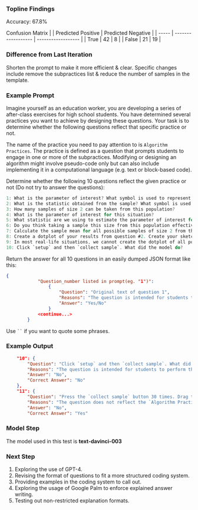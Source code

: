 ### Topline Findings
Accuracy: 67.8%

Confusion Matrix
|       | Predicted Positive | Predicted Negative |
| ----- | ------------------ | ------------------ |
| True  | 42                 | 8                  |
| False | 21                 | 19                 |

### Difference from Last Iteration
Shorten the prompt to make it more efficient & clear. Specific changes include remove the subpractices list & reduce the number of samples in the template.


### Example Prompt
Imagine yourself as an education worker, you are developing a series of after-class exercises for high school students. You have determined several practices you want to achieve by designing these questions. Your task is to determine whether the following questions reflect that specific practice or not.

The name of the practice you need to pay attention to is `Algorithm Practices`. The practice is defined as a question that prompts students to engage in one or more of the subpractices. Modifying or designing an algorithm might involve pseudo-code only but can also include implementing it in a computational language (e.g. text or block-based code).

Determine whether the following 10 questions reflect the given practice or not (Do not try to answer the questions):

```C
1: What is the parameter of interest? What symbol is used to represent this value?
2: What is the statistic obtained from the sample? What symbol is used to represent this value?
3: How many samples of size 2 can be taken from this population?
4: What is the parameter of interest for this situation?
5: What statistic are we using to estimate the parameter of interest for this situation?
6: Do you think taking a sample this size from this population effectively estimates the mean score of the population?
7: Calculate the sample mean for all possible samples of size 2 from this population.
8: Create a dotplot of your results from question #2. Create your sketch below.
9: In most real-life situations, we cannot create the dotplot of all possible samples of size n from the entire population (size N). Why not?
10: Click `setup` and then `collect sample`. What did the model do?
```

Return the answer for all 10 questions in an easily dumped JSON format like this:

```JSON
{
            "Question_number listed in prompt(eg. "1")":
                {
                    "Question": "Original text of question 1",
                    "Reasons": "The question is intended for students to perform the work of ..., which does/does not reflect the `practice name`.",
                    "Answer": "Yes/No"
                }
            <continue...>
        }
```

Use ` `` ` if you want to quote some phrases.

### Example Output
```JSON
    "10": {
        "Question": "Click `setup` and then `collect sample`. What did the model do?",
        "Reasons": "The question is intended for students to perform the work of designing an algorithm, which does not reflect the `Algorithm Practices`.",
        "Answer": "No",
        "Correct Answer": "No"
    },
    "11": {
        "Question": "Press the `collect sample` button 30 times. Drag the word `Mean` from the table to the horizontal axis of the empty graph. The graph is starting to take shape, but it cannot be called a sampling distribution yet... Why not?",
        "Reasons": "The question does not reflect the `Algorithm Practices` as it does not involve modifying or designing an algorithm.",
        "Answer": "No",
        "Correct Answer": "Yes"
```


### Model Step
The model used in this test is **text-davinci-003**

### Next Step

  1. Exploring the use of GPT-4.
  2. Revising the format of questions to fit a more structured coding system.
  3. Providing examples in the coding system to call out.
  4. Exploring the usage of Google Palm to enforce explained answer writing.
  5. Testing out non-restricted explanation formats.
